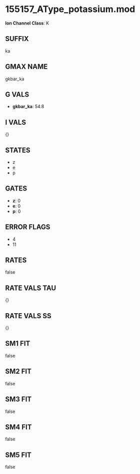 # 155157_AType_potassium.mod

**Ion Channel Class**: K

## SUFFIX

ka

## GMAX NAME

gkbar_ka

## G VALS

- **gkbar_ka**: 54.8

## I VALS

{}

## STATES

- z
- e
- p

## GATES

- **z**: 0
- **e**: 0
- **p**: 0

## ERROR FLAGS

- 4
- 11

## RATES

false

## RATE VALS TAU

{}

## RATE VALS SS

{}

## SM1 FIT

false

## SM2 FIT

false

## SM3 FIT

false

## SM4 FIT

false

## SM5 FIT

false
